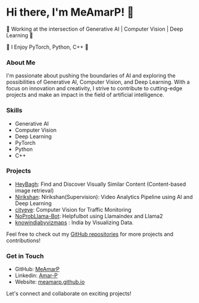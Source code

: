 # Hi there, I'm MeAmarP! 👋

🌟 Working at the intersection of Generative AI | Computer Vision | Deep Learning 🌟

🚀 I Enjoy PyTorch, Python, C++ 🚀

### About Me

I'm passionate about pushing the boundaries of AI and exploring the possibilities of Generative AI, Computer Vision, and Deep Learning. With a focus on innovation and creativity, I strive to contribute to cutting-edge projects and make an impact in the field of artificial intelligence.

### Skills

- Generative AI
- Computer Vision
- Deep Learning
- PyTorch
- Python
- C++

### Projects

- [HeyBagh](https://github.com/MeAmarP/HeyBagh): Find and Discover Visually Similar Content (Content-based image retrieval)
- [Nirikshan](https://github.com/MeAmarP/Nirikshan): Nirikshan(Supervision): Video Analytics Pipeline using AI and Deep Learning
- [cityeye](https://github.com/MeAmarP/cityeye):  Computer Vision for Traffic Monitoring 
- [NoProbLlama-Bot](https://github.com/MeAmarP/NoProbLlama-Bot): Helpfulbot using Llamaindex and Llama2 
- [knowindiabyvizmaps](https://github.com/MeAmarP/knowindiabyvizmaps) : India by Visualizing Data.

Feel free to check out my [GitHub repositories](https://github.com/MeAmarP?tab=repositories) for more projects and contributions!

### Get in Touch

- GitHub: [MeAmarP](https://github.com/MeAmarP)
- Linkedin: [Amar-P](https://www.linkedin.com/in/meamarp/)
- Website: [meamarp.github.io](https://meamarp.github.io/)

Let's connect and collaborate on exciting projects!

